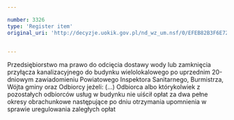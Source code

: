 ```yaml
---

number: 3326
type: 'Register item'
original_uri: 'http://decyzje.uokik.gov.pl/nd_wz_um.nsf/0/EFEB82B3F6E72DDBC1257A33002B6BC4?OpenDocument'


---
```


Przedsiębiorstwo ma prawo do odcięcia dostawy wody lub zamknięcia przyłącza kanalizacyjnego do budynku wielolokalowego po uprzednim 20-dniowym zawiadomieniu Powiatowego Inspektora Sanitarnego, Burmistrza, Wójta gminy oraz Odbiorcy jeżeli: (...) Odbiorca albo którykolwiek z pozostałych odbiorców usług w budynku nie uiścił opłat za dwa pełne okresy obrachunkowe następujące po dniu otrzymania upomnienia w sprawie uregulowania zaległych opłat

